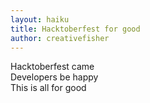 ```yaml
---
layout: haiku
title: Hacktoberfest for good
author: creativefisher
---
```


Hacktoberfest came<br>
Developers be happy<br>
This is all for good<br>
